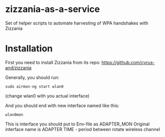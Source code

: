 # zizzania-as-a-service
Set of helper scripts to automate harvesting of WPA handshakes with Zizzania

# Installation

First you need to install Zizzania from its repo:
https://github.com/cyrus-and/zizzania

Generally, you should run:
```
sudo airmon-ng start wlan0
```
(change wlan0 with you actual interface)

And you should end with new interface named like this:
```
wlan0mon
```
This is interface you should put to Env-file as ADAPTER_MON
Original interface name is ADAPTER
TIME - period between rotate wireless channel